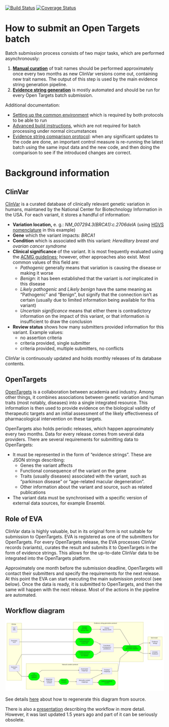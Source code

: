 [![Build Status](https://travis-ci.com/EBIvariation/eva-cttv-pipeline.svg?branch=master)](https://travis-ci.com/EBIvariation/eva-cttv-pipeline)
[![Coverage Status](https://coveralls.io/repos/github/EBIvariation/eva-cttv-pipeline/badge.svg?branch=master)](https://coveralls.io/github/EBIvariation/eva-cttv-pipeline?branch=master)



# How to submit an Open Targets batch
Batch submission process consists of two major tasks, which are performed asynchronously:
1. [**Manual curation**](docs/manual-curation/README.md) of trait names should be performed approximately once every two months as new ClinVar versions come out, containing new trait names. The output of this step is used by the main evidence string generation pipeline.
2. [**Evidence string generation**](docs/generate-evidence-strings.md) is mostly automated and should be run for every Open Targets batch submission.

Additional documentation:
* [Setting up the common environment](docs/environment.md) which is required by both protocols to be able to run
* [Advanced build instructions](docs/build.md), which are not required for batch processing under normal circumstances
* [Evidence string comparison protocol](compare-evidence-strings/): when any significant updates to the code are done, an important control measure is re-running the latest batch using the same input data and the new code, and then doing the comparison to see if the introduced changes are correct.



# Background information

## ClinVar
[ClinVar](https://www.ncbi.nlm.nih.gov/clinvar/) is a curated database of clinically relevant genetic variation in humans, maintaned by the National Center for Biotechnology Information in the USA. For each variant, it stores a handful of information:
* **Variation location,** e. g.: *NM_007294.3(BRCA1):c.2706delA* (using [HGVS nomenclature](https://varnomen.hgvs.org/) in this example)
* **Gene** which the variant impacts: *BRCA1*
* **Condition** which is associated with this variant: *Hereditary breast and ovarian cancer syndrome*
* **Clinical significance** of the variant. It is most frequently evaluated using the [ACMG guidelines](https://www.acmg.net/docs/standards_guidelines_for_the_interpretation_of_sequence_variants.pdf); however, other approaches also exist. Most common values of this field are:
  * *Pathogenic* generally means that variation is causing the disease or making it worse
  * *Benign*: it has been established that the variant is *not* implicated in this disease
  * *Likely pathogenic* and *Likely benign* have the same meaning as “Pathogenic” and “Benign”, but signify that the connection isn't as certain (usually due to limited information being available for this variant)
  * *Uncertain significance* means that either there is contradictory information on the impact of this variant, or that information is insufficient to draw the conclusion
* **Review status** shows how many submitters provided information for this variant. Example values:
  + no assertion criteria
  + criteria provided, single submitter
  + criteria provided, multiple submitters, no conflicts

ClinVar is continuously updated and holds monthly releases of its database contents.

## OpenTargets
[OpenTargets](https://www.opentargets.org/) is a collaboration between academia and industry. Among other things, it combines associations between genetic variation and human traits (most notably, diseases) into a single integrated resource. This information is then used to provide evidence on the biological validity of therapeutic targets and an initial assessment of the likely effectiveness of pharmacological intervention on these targets.

OpenTargets also holds periodic releases, which happen approximately every two months. Data for every release comes from several data providers. There are several requirements for submitting data to OpenTargets:
* It must be represented in the form of “evidence strings”. These are JSON strings describing:
  + Genes the variant affects
  + Functional consequence of the variant on the gene
  + Traits (usually diseases) associated with the variant, such as “parkinson disease” or “age-related macular degeneration”.
  + Other information about the variant and source, such as related publications
* The variant data must be synchronised with a specific version of external data sources, for example Ensembl.

## Role of EVA
ClinVar data is highly valuable, but in its original form is not suitable for submission to OpenTargets. EVA is registered as one of the submitters for OpenTargets. For every OpenTargets release, the EVA processes ClinVar records (variants), curates the result and submits it to OpenTargets in the form of evidence strings. This allows for the up-to-date ClinVar data to be integrated into the OpenTargets platform.

Approximately one month before the submission deadline, OpenTargets will contact their submitters and specify the requirements for the next release. At this point the EVA can start executing the main submission protocol (see below). Once the data is ready, it is submitted to OpenTargets, and then the same will happen with the next release. Most of the actions in the pipeline are automated.



## Workflow diagram

![](docs/workflow-diagram/workflow.png)

See details [here](docs/workflow-diagram) about how to regenerate this diagram from source.

There is also a [presentation](https://docs.google.com/presentation/d/1nai1dvtfow4RkolyITcymXAsQqEwPJ8pUPcgjLDCntM) describing the workflow in more detail. However, it was last updated 1.5 years ago and part of it can be seriously obsolete.
